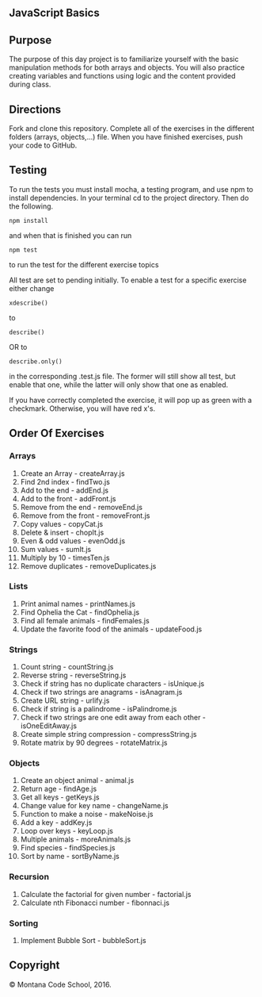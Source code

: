 ## JavaScript Basics

## Purpose

The purpose of this day project is to familiarize yourself with the basic manipulation methods for both arrays and objects. You will also practice creating variables and functions using logic and the content provided during class.

## Directions

Fork and clone this repository. Complete all of the exercises in the different folders (arrays, objects,...) file. When you have finished exercises, push your code to GitHub.

## Testing

To run the tests you must install mocha, a testing program, and use npm to install dependencies. In your terminal cd to the project directory. Then do the following.

```
npm install
```

and when that is finished you can run

```
npm test
```

to run the test for the different exercise topics

All test are set to pending initially. To enable a test for a specific exercise either change

```
xdescribe()
```

to

```
describe()
```

OR to

```
describe.only()
```

in the corresponding .test.js file. The former will still show all test, but enable that one, while the latter will only show that one as enabled.

If you have correctly completed the exercise, it will pop up as green with a checkmark. Otherwise, you will have red x's.

## Order Of Exercises

### Arrays

1. Create an Array - createArray.js
2. Find 2nd index - findTwo.js
3. Add to the end - addEnd.js
4. Add to the front - addFront.js
5. Remove from the end - removeEnd.js
6. Remove from the front - removeFront.js
7. Copy values - copyCat.js
8. Delete & insert - chopIt.js
9. Even & odd values - evenOdd.js
10. Sum values - sumIt.js
11. Multiply by 10 - timesTen.js
12. Remove duplicates - removeDuplicates.js

### Lists

1. Print animal names - printNames.js
2. Find Ophelia the Cat - findOphelia.js
3. Find all female animals - findFemales.js
4. Update the favorite food of the animals - updateFood.js

### Strings

1. Count string - countString.js
2. Reverse string - reverseString.js
3. Check if string has no duplicate characters - isUnique.js
4. Check if two strings are anagrams - isAnagram.js
5. Create URL string - urlify.js
6. Check if string is a palindrome - isPalindrome.js
7. Check if two strings are one edit away from each other - isOneEditAway.js
8. Create simple string compression - compressString.js
9. Rotate matrix by 90 degrees - rotateMatrix.js

### Objects

1. Create an object animal - animal.js
2. Return age - findAge.js
3. Get all keys - getKeys.js
4. Change value for key name - changeName.js
5. Function to make a noise - makeNoise.js
6. Add a key - addKey.js
7. Loop over keys - keyLoop.js
8. Multiple animals - moreAnimals.js
9. Find species - findSpecies.js
10. Sort by name - sortByName.js

### Recursion

1. Calculate the factorial for given number - factorial.js
2. Calculate nth Fibonacci number - fibonnaci.js

### Sorting

1. Implement Bubble Sort - bubbleSort.js

## Copyright

&copy; Montana Code School, 2016.
